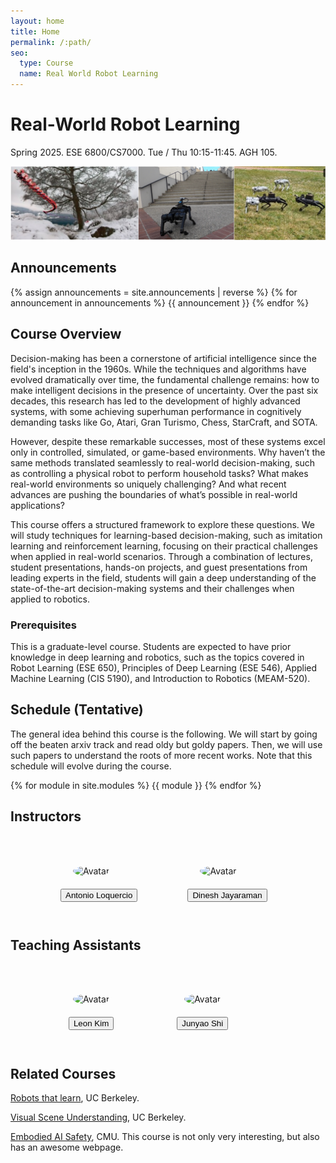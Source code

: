 ```yaml
---
layout: home
title: Home
permalink: /:path/
seo:
  type: Course
  name: Real World Robot Learning 
---
```


# Real-World Robot Learning 
Spring 2025. ESE 6800/CS7000. Tue / Thu 10:15-11:45. AGH 105.

![Image](/assets/images/front_page.png)

## Announcements 
{% assign announcements = site.announcements | reverse %}
{% for announcement in announcements %}
{{ announcement }}
{% endfor %}

## Course Overview 

Decision-making has been a cornerstone of artificial intelligence since the field's inception in the 1960s. While the techniques and algorithms have evolved dramatically over time, the fundamental challenge remains: how to make intelligent decisions in the presence of uncertainty. Over the past six decades, this research has led to the development of highly advanced systems, with some achieving superhuman performance in cognitively demanding tasks like Go, Atari, Gran Turismo, Chess, StarCraft, and SOTA.

However, despite these remarkable successes, most of these systems excel only in controlled, simulated, or game-based environments. Why haven’t the same methods translated seamlessly to real-world decision-making, such as controlling a physical robot to perform household tasks? What makes real-world environments so uniquely challenging? And what recent advances are pushing the boundaries of what’s possible in real-world applications?

This course offers a structured framework to explore these questions. We will study techniques for learning-based decision-making, such as imitation learning and reinforcement learning, focusing on their practical challenges when applied in real-world scenarios. Through a combination of lectures, student presentations, hands-on projects, and guest presentations from leading experts in the field, students will gain a deep understanding of the state-of-the-art decision-making systems and their challenges when applied to robotics.

### Prerequisites

This is a graduate-level course. Students are expected to have prior knowledge in deep learning and robotics, such as the topics covered in Robot Learning (ESE 650), Principles of Deep Learning (ESE 546), Applied Machine Learning (CIS 5190), and Introduction to Robotics (MEAM-520).



## Schedule (Tentative) 

The general idea behind this course is the following. We will start by going off the beaten arxiv track and read oldy but goldy papers. Then, we will use such papers to understand the roots of more recent works. Note that this schedule will evolve during the course.

{% for module in site.modules %}
{{ module }}
{% endfor %}


## Instructors

<figure style="display: inline-flex;">
<figure>
<img src="/real_world_robot_learning_sp25/assets/images/al.jpeg" alt="Avatar" style="width:200px; height:auto; object-fit: cover; border-radius:50%; padding:20px;">
<figcaption style="text-align: center;"><a href="https://antonilo.github.io/"><button type="button" name="button" class="btn">Antonio Loquercio</button>
</a></figcaption>
</figure>

<figure>
<img src="/real_world_robot_learning_sp25/assets/images/dj.jpg" alt="Avatar" style="width:200px; height:auto; object-fit: cover; border-radius:50%; padding:20px;">
<figcaption style="text-align: center;"><a href="https://www.seas.upenn.edu/~dineshj/"><button type="button" name="button" class="btn">Dinesh Jayaraman</button>
</a></figcaption>
</figure>

</figure>


## Teaching Assistants 

<figure style="display: inline-flex;">

<figure>
<img src="/real_world_robot_learning_sp25/assets/images/lmk.jpg" alt="Avatar" style="width:200px; height:auto; object-fit: cover; border-radius:50%; padding:20px;">
<figcaption style="text-align: center;"><a href="https://www.linkedin.com/in/leonmkim/"><button type="button" name="button" class="btn">Leon Kim</button>
</a></figcaption>
</figure>

<figure>
<img src="/real_world_robot_learning_sp25/assets/images/js.jpeg" alt="Avatar" style="width:200px; height:auto; object-fit: cover; border-radius:50%; padding:20px;">
<figcaption style="text-align: center;"><a href="https://www.linkedin.com/in/junyaoshi/"><button type="button" name="button" class="btn">Junyao Shi</button>
</a></figcaption>
</figure>

</figure>

## Related Courses


<a href="https://robots-that-learn.github.io/"> Robots that learn</a>, UC Berkeley.

<a href="https://docs.google.com/document/u/1/d/e/2PACX-1vQaioAfwh81lxb3Z3B-Qf83I8DSb6Xu1z7KBbcJBxBrutR6qVEZ12lig5rEgfyq31Ojamf8JeVzSvVg/pub"> Visual Scene Understanding</a>, UC Berkeley.

<a href="https://abajcsy.github.io/embodied-ai-safety/">Embodied AI Safety</a>, CMU. This course is not only very interesting, but also has an awesome webpage.



